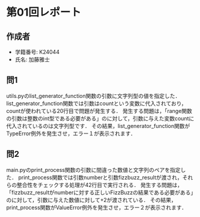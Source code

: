 # 第01回レポート

## 作成者
- 学籍番号: K24044
- 氏名: 加藤雅士

## 問1
utils.pyのlist_generator_function関数の引数に文字列型の値を指定した．
list_generator_function関数では引数はcountという変数に代入されており，countが使われている20行目で問題が発生する．
発生する問題は，「range関数の引数は整数のint型である必要がある」のに対して，引数に与えた変数countに代入されているのは文字列型です．
その結果，list_generator_function関数がTypeError例外を発生させ，エラー１が表示されます．

## 問2
main.pyのprint_process関数の引数に間違った数値と文字列のペアを指定した．
print_process関数では引数numberと引数fizzbuzz_resultが渡され，それらの整合性をチェックする処理が42行目で実行される．
発生する問題は，「fizzbuzz_resultがnumberに対する正しいFizzBuzzの結果である必要がある」のに対して，引数に与えた数値に対して+2が渡されている．
その結果，print_process関数がValueError例外を発生させ，エラー２が表示されます．
